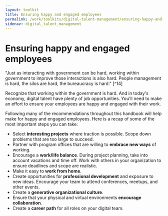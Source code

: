 ```yaml
---
layout: toolkit
title: Ensuring happy and engaged employees
permalink: /work/toolkits/digital-talent-management/ensuring-happy-and-engaged-employees/
sidenav: digital_talent_management
---
```


# Ensuring happy and engaged employees

"Just as interacting with government can be hard, working within government to improve those interactions is also hard. People management is hard, the silos are hard, the bureaucracy is hard." [^14]

Recognize that working within the government is hard. And in today's economy, digital talent have plenty of job opportunities. You'll need to make an effort to ensure your employees are happy and engaged with their work.

Following many of the recommendations throughout this handbook will help make for happy and engaged employees. Here is a recap of some of the most important steps you can take:

-   Select **interesting projects** where traction is possible. Scope down problems that are too large to succeed.
-   Partner with program offices that are willing to **embrace new ways** of working.
-   Encourage a **work/life balance**. During project planning, take into account vacations and time off. Work with others in your organization to ensure deadlines and scope are realistic.
-   Make it easy to **work from home**.
-   Create opportunities for **professional development** and exposure to new ideas. Encourage your team to attend conferences, meetups, and other events.
-   Create a **generative organizational culture**.
-   Ensure that your physical and virtual environments **encourage collaboration**.
-   Create a **career path** for all roles on your digital team.
